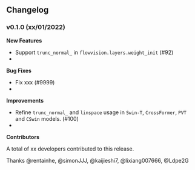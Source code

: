 ## Changelog

### v0.1.0 (xx/01/2022)

**New Features**

- Support `trunc_normal_` in `flowvision.layers.weight_init` (#92)
- 

**Bug Fixes**

- Fix xxx (#9999)
- 

**Improvements**

- Refine `trunc_normal_` and `linspace` usage in `Swin-T`, `CrossFormer`, `PVT` and `CSwin` models. (#100)
-

**Contributors**

A total of xx developers contributed to this release.

Thanks @rentainhe, @simonJJJ, @kaijieshi7, @lixiang007666, @Ldpe2G

